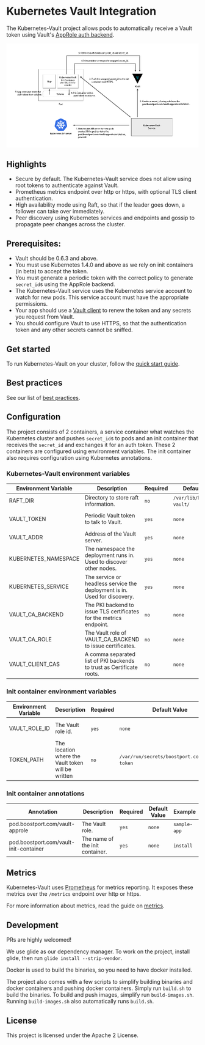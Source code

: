 # Kubernetes Vault Integration
The Kubernetes-Vault project allows pods to automatically receive a Vault token using Vault's [AppRole auth backend](https://www.vaultproject.io/docs/auth/approle.html).

![flow diagram](flow-diagram.png)

## Highlights
* Secure by default. The Kubernetes-Vault service does not allow using root tokens to authenticate against Vault.
* Prometheus metrics endpoint over http or https, with optional TLS client authentication.
* High availability mode using Raft, so that if the leader goes down, a follower can take over immediately.
* Peer discovery using Kubernetes services and endpoints and gossip to propagate peer changes across the cluster.

## Prerequisites:
* Vault should be 0.6.3 and above.
* You must use Kubernetes 1.4.0 and above as we rely on init containers (in beta) to accept the token.
* You must generate a periodic token with the correct policy to generate `secret_id`s using the AppRole backend.
* The Kubernetes-Vault service uses the Kubernetes service account to watch for new pods. This service account must have the appropriate permissions.
* Your app should use a [Vault client](https://www.vaultproject.io/docs/http/libraries.html) to renew the token and any secrets you request from Vault.
* You should configure Vault to use HTTPS, so that the authentication token and any other secrets cannot be sniffed.

## Get started
To run Kubernetes-Vault on your cluster, follow the [quick start guide](quick-start.md).

## Best practices
See our list of [best practices](best-practices.md).

## Configuration
The project consists of 2 containers, a service container what watches the Kubernetes cluster and pushes `secret_id`s to pods and an init container that
receives the `secret_id` and exchanges it for an auth token. These 2 containers are configured using environment variables. The init container also requires
configuration using Kubernetes annotations.

### Kubernetes-Vault environment variables

| Environment Variable  | Description                                                               | Required   | Default Value                | Example                                 |
|-----------------------|---------------------------------------------------------------------------|------------|------------------------------|-----------------------------------------|
| RAFT_DIR              | Directory to store raft information.                                      | `no`       | `/var/lib/kubernetes-vault/` | `/var/my/dir`                           |
| VAULT_TOKEN           | Periodic Vault token to talk to Vault.                                    | `yes`      | `none`                       | `91526d9b-4850-3405-02a8-aa29e74e17a5`  |
| VAULT_ADDR            | Address of the Vault server.                                              | `yes`      | `none`                       | `https://vault:8200`                    |
| KUBERNETES_NAMESPACE  | The namespace the deployment runs in. Used to discover other nodes.       | `yes`      | `none`                       | `default`                               |
| KUBERNETES_SERVICE    | The service or headless service the deployment is in. Used for discovery. | `yes`      | `none`                       | `kubernetes-vault`                      |
| VAULT_CA_BACKEND      | The PKI backend to issue TLS certificates for the metrics endpoint.       | `no`       | `none`                       | `root-ca`                               |
| VAULT_CA_ROLE         | The Vault role of VAULT_CA_BACKEND to issue certificates.                 | `no`       | `none`                       | `kubernetes-vault`                      |
| VAULT_CLIENT_CAS      | A comma separated list of PKI backends to trust as Certificate roots.     | `no`       | `none`                       | `root-ca1,root-ca2`                     |

### Init container environment variables

| Environment Variable  | Description                                                 | Required  | Default Value                                | Example                                 |
|-----------------------|-------------------------------------------------------------|-----------|----------------------------------------------|-----------------------------------------|
| VAULT_ROLE_ID         | The Vault role id.                                          | `yes`     | `none`                                       | `313b0821-4ff6-1df8-54dd-c3eea5d3b8b1`  |
| TOKEN_PATH            | The location where the Vault token will be written          | `no`      | `/var/run/secrets/boostport.com/vault-token` | `/var/run/my/path`                      |

### Init container annotations

| Annotation                              | Description                         | Required  | Default Value | Example       |
|-----------------------------------------|-------------------------------------|-----------|---------------|---------------|
| pod.boostport.com/vault-approle         | The Vault role.                     | `yes`     | `none`        | `sample-app`  |
| pod.boostport.com/vault-init-container  | The name of the init container.     | `yes`     | `none`        | `install`     |

## Metrics
Kubernetes-Vault uses [Prometheus](https://prometheus.io) for metrics reporting. It exposes these metrics over the `/metrics` endpoint over http or https.

For more information about metrics, read the guide on [metrics](metrics.md).

## Development
PRs are highly welcomed!

We use glide as our dependency manager. To work on the project, install glide, then run `glide install --strip-vendor`.

Docker is used to build the binaries, so you need to have docker installed.

The project also comes with a few scripts to simplify building binaries and docker containers and pushing docker containers.
Simply run `build.sh` to build the binaries. To build and push images, simplify run `build-images.sh`.
Running `build-images.sh` also automatically runs `build.sh`.

## License
This project is licensed under the Apache 2 License.